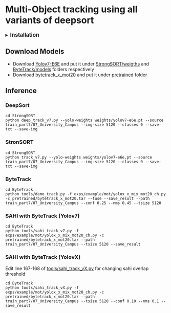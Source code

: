 # Multi-Object tracking using all variants of deepsort
<details>

<summary>
<big><b>Installation</b></big>
</summary>  

- Install StrongSORT
```js
  cd StrongSORT
  pip install -r requirements.txt
```
- Install ByteTrack
```js
 cd ByteTrack
 pip install -r requirements.txt
 python3 setup.py develop
```
- Install SAHI
```js
  git clone https://github.com/kadirnar/Yolov7-SAHI.git
  python3 setup.py install
```

</details> 

## Download Models
- Download [Yolov7-E6E](https://github.com/WongKinYiu/yolov7/releases/download/v0.1/yolov7-e6e.pt) and put it under [StrongSORT/weigths](https://github.com/danial880/Multi-Object-Tracking/tree/main/StrongSORT/weights) and [ByteTrack/models](https://github.com/danial880/Multi-Object-Tracking/tree/main/ByteTrack/models) folders respectively
- Download [bytetrack_x_mot20](https://drive.google.com/file/d/1HX2_JpMOjOIj1Z9rJjoet9XNy_cCAs5U/view?usp=sharing) and put it under [pretrained](https://github.com/danial880/Multi-Object-Tracking/tree/main/ByteTrack/pretrained) folder

## Inference
### DeepSort
```
cd StrongSORT
python deep_track_v7.py --yolo-weights weights/yolov7-e6e.pt --source train_part7/07_University_Campus --img-size 5120 --classes 0 --save-txt --save-img
```
### StronSORT
```
cd StrongSORT
python track_v7.py --yolo-weights weights/yolov7-e6e.pt --source train_part7/07_University_Campus --img-size 5120 --classes 0 --save-txt --save-img
```
### ByteTrack
```
cd ByteTrack
python tools/demo_track.py -f exps/example/mot/yolox_x_mix_mot20_ch.py -c pretrained/bytetrack_x_mot20.tar --fuse --save_result --path train_part7/07_University_Campus --conf 0.25 --nms 0.45 --tsize 5120
```
### SAHI with ByteTrack (Yolov7)
```
cd ByteTrack
python tools/sahi_track_v7.py -f exps/example/mot/yolox_x_mix_mot20_ch.py -c pretrained/bytetrack_x_mot20.tar --path train_part7/07_University_Campus --tsize 5120 --save_result
```
### SAHI with ByteTrack (YolovX)
Edit line 167-168 of [tools/sahi_track_vX.py](https://github.com/danial880/Multi-Object-Tracking/blob/main/ByteTrack/tools/sahi_track_vX.py) for changing sahi overlap threshold
```
cd ByteTrack
python tools/sahi_track_vX.py -f exps/example/mot/yolox_x_mix_mot20_ch.py -c pretrained/bytetrack_x_mot20.tar --path train_part7/07_University_Campus --tsize 5120 --conf 0.10 --nms 0.1 --save_result
```
